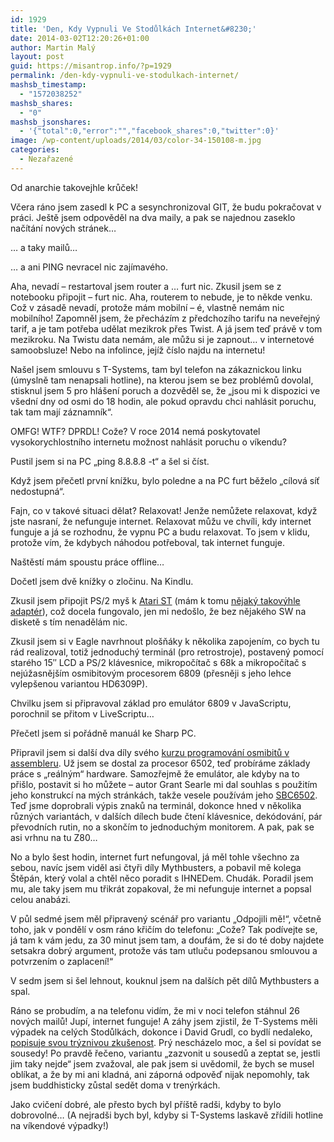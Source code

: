 ```yaml
---
id: 1929
title: 'Den, Kdy Vypnuli Ve Stodůlkách Internet&#8230;'
date: 2014-03-02T12:20:26+01:00
author: Martin Malý
layout: post
guid: https://misantrop.info/?p=1929
permalink: /den-kdy-vypnuli-ve-stodulkach-internet/
mashsb_timestamp:
  - "1572038252"
mashsb_shares:
  - "0"
mashsb_jsonshares:
  - '{"total":0,"error":"","facebook_shares":0,"twitter":0}'
image: /wp-content/uploads/2014/03/color-34-150108-m.jpg
categories:
  - Nezařazené
---
```

Od anarchie takovejhle krůček!

<!--more-->

Včera ráno jsem zasedl k PC a sesynchronizoval GIT, že budu pokračovat v práci. Ještě jsem odpověděl na dva maily, a pak se najednou zaseklo načítání nových stránek&#8230;

&#8230; a taky mailů&#8230;

&#8230; a ani PING nevracel nic zajímavého.

Aha, nevadí &#8211; restartoval jsem router a &#8230; furt nic. Zkusil jsem se z notebooku připojit &#8211; furt nic. Aha, routerem to nebude, je to někde venku. Což v zásadě nevadí, protože mám mobilní &#8211; é, vlastně nemám nic mobilního! Zapomněl jsem, že přecházím z předchozího tarifu na neveřejný tarif, a je tam potřeba udělat mezikrok přes Twist. A já jsem teď právě v tom mezikroku. Na Twistu data nemám, ale můžu si je zapnout&#8230; v internetové samoobsluze! Nebo na infolince, jejíž číslo najdu na internetu!

Našel jsem smlouvu s T-Systems, tam byl telefon na zákaznickou linku (úmyslně tam nenapsali hotline), na kterou jsem se bez problémů dovolal, stisknul jsem 5 pro hlášení poruch a dozvěděl se, že &#8222;jsou mi k dispozici ve všední dny od osmi do 18 hodin, ale pokud opravdu chci nahlásit poruchu, tak tam mají záznamník&#8220;.

OMFG! WTF? DPRDL! Cože? V roce 2014 nemá poskytovatel vysokorychlostního internetu možnost nahlásit poruchu o víkendu?

Pustil jsem si na PC &#8222;ping 8.8.8.8 -t&#8220; a šel si číst.

Když jsem přečetl první knížku, bylo poledne a na PC furt běželo &#8222;cílová síť nedostupná&#8220;.

Fajn, co v takové situaci dělat? Relaxovat! Jenže nemůžete relaxovat, když jste nasraní, že nefunguje internet. Relaxovat můžu ve chvíli, kdy internet funguje a já se rozhodnu, že vypnu PC a budu relaxovat. To jsem v klidu, protože vím, že kdybych náhodou potřeboval, tak internet funguje.

Naštěstí mám spoustu práce offline&#8230;

Dočetl jsem dvě knížky o zločinu. Na Kindlu.

Zkusil jsem připojit PS/2 myš k [Atari ST](https://retrocip.cz/dva-prirustky-do-archivu/) (mám k tomu [nějaký takovýhle adaptér](https://www.ebay.com/sch/i.html?_trksid=p2047675.m570.l1313.TR0.TRC0.H0.X+Atari+ST+ps2+Mouse+Adapter&_nkw=+Atari+ST+ps2+Mouse+Adapter&_sacat=0&_from=R40)), což docela fungovalo, jen mi nedošlo, že bez nějakého SW na disketě s tím nenadělám nic.

Zkusil jsem si v Eagle navrhnout plošňáky k několika zapojením, co bych tu rád realizoval, totiž jednoduchý terminál (pro retrostroje), postavený pomocí starého 15&#8243; LCD a PS/2 klávesnice, mikropočítač s 68k a mikropočítač s nejúžasnějším osmibitovým procesorem 6809 (přesněji s jeho lehce vylepšenou variantou HD6309P).

Chvilku jsem si připravoval základ pro emulátor 6809 v JavaScriptu, porochnil se přitom v LiveScriptu&#8230;

Přečetl jsem si pořádně manuál ke Sharp PC.

Připravil jsem si další dva díly svého [kurzu programování osmibitů v assembleru](https://strojak.cz/). Už jsem se dostal za procesor 6502, teď probíráme základy práce s &#8222;reálným&#8220; hardware. Samozřejmě že emulátor, ale kdyby na to přišlo, postavit si ho můžete &#8211; autor Grant Searle mi dal souhlas s použitím jeho konstrukcí na mých stránkách, takže vesele používám jeho [SBC6502](https://searle.hostei.com/grant/6502/Simple6502.html). Teď jsme doprobrali výpis znaků na terminál, dokonce hned v několika různých variantách, v dalších dílech bude čtení klávesnice, dekódování, pár převodních rutin, no a skončím to jednoduchým monitorem. A pak, pak se asi vrhnu na tu Z80&#8230;

No a bylo šest hodin, internet furt nefungoval, já měl tohle všechno za sebou, navíc jsem viděl asi čtyři díly Mythbusters, a pobavil mě kolega Štěpán, který volal a chtěl něco poradit s IHNEDem. Chudák. Poradil jsem mu, ale taky jsem mu třikrát zopakoval, že mi nefunguje internet a popsal celou anabázi.

V půl sedmé jsem měl připravený scénář pro variantu &#8222;Odpojili mě!&#8220;, včetně toho, jak v pondělí v osm ráno křičím do telefonu: &#8222;Cože? Tak podívejte se, já tam k vám jedu, za 30 minut jsem tam, a doufám, že si do té doby najdete setsakra dobrý argument, protože vás tam utluču podepsanou smlouvou a potvrzením o zaplacení!&#8220;

V sedm jsem si šel lehnout, kouknul jsem na dalších pět dílů Mythbusters a spal.

Ráno se probudím, a na telefonu vidím, že mi v noci telefon stáhnul 26 nových mailů! Jupí, internet funguje! A záhy jsem zjistil, že T-Systems měli výpadek na celých Stodůlkách, dokonce i David Grudl, co bydlí nedaleko, [popisuje svou trýznivou zkušenost](https://www.facebook.com/davidgrudl/posts/10203067681553685?stream_ref=10). Prý nescházelo moc, a šel si povídat se sousedy! Po pravdě řečeno, variantu &#8222;zazvonit u sousedů a zeptat se, jestli jim taky nejde&#8220; jsem zvažoval, ale pak jsem si uvědomil, že bych se musel oblíkat, a že by mi ani kladná, ani záporná odpověď nijak nepomohly, tak jsem buddhisticky zůstal sedět doma v trenýrkách.

Jako cvičení dobré, ale přesto bych byl příště radši, kdyby to bylo dobrovolné&#8230; (A nejradši bych byl, kdyby si T-Systems laskavě zřídili hotline na víkendové výpadky!)